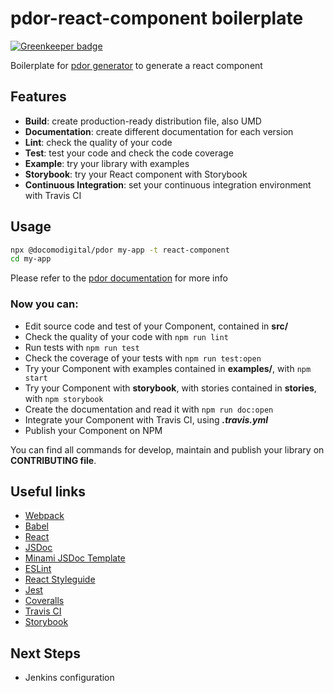# pdor-react-component  boilerplate

[![Greenkeeper badge](https://badges.greenkeeper.io/docomodigital/pdor-react-component.svg)](https://greenkeeper.io/)

Boilerplate for [pdor generator](https://github.com/docomodigital/pdor) to generate a react component

## Features

* **Build**: create production-ready distribution file, also UMD
* **Documentation**: create different documentation for each version
* **Lint**: check the quality of your code
* **Test**: test your code and check the code coverage
* **Example**: try your library with examples
* **Storybook**: try your React component with Storybook
* **Continuous Integration**: set your continuous integration environment with Travis CI

## Usage

```bash
npx @docomodigital/pdor my-app -t react-component
cd my-app
```
Please refer to the [pdor documentation](https://github.com/docomodigital/pdor#README.md) for more info 


### Now you can:

* Edit source code and test of your Component, contained in **src/**
* Check the quality of your code with ```npm run lint```
* Run tests with ```npm run test```
* Check the coverage of your tests with ```npm run test:open```
* Try your Component with examples contained in **examples/**, with ```npm start```
* Try your Component with **storybook**, with stories contained in **stories**, with ```npm storybook```
* Create the documentation and read it with ```npm run doc:open```
* Integrate your Component with Travis CI, using ***.travis.yml***
* Publish your Component on NPM

You can find all commands for develop, maintain and publish your library on **CONTRIBUTING file**.


## Useful links

* [Webpack](https://webpack.js.org/)
* [Babel](https://babeljs.io/)
* [React](https://reactjs.org/)
* [JSDoc](https://github.com/jsdoc3/jsdoc)
* [Minami JSDoc Template](https://github.com/Nijikokun/minami)
* [ESLint](https://github.com/eslint/eslint)
* [React Styleguide](https://www.npmjs.com/package/eslint-config-react-app)
* [Jest](https://github.com/facebook/jest)
* [Coveralls](https://github.com/nickmerwin/node-coveralls)
* [Travis CI](https://travis-ci.org/)
* [Storybook](https://storybook.js.org/)

## Next Steps

* Jenkins configuration